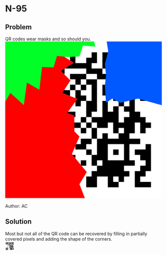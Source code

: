 # N-95
## Problem
QR codes wear masks and so should you.
![N-95](./images/N-95.png)

Author: AC

## Solution
Most but not all of the QR code can be recovered by filling in partially covered pixels and adding the shape of the corners.  
![Partially Recovered QR Code](./images/recoveredqr.png)